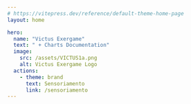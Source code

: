 ```yaml
---
# https://vitepress.dev/reference/default-theme-home-page
layout: home

hero:
  name: "Victus Exergame"
  text: " + Charts Documentation"
  image:
    src: /assets/VICTUS1a.png
    alt: Victus Exergame Logo
  actions:
    - theme: brand
      text: Sensoriamento
      link: /sensoriamento
---
```

